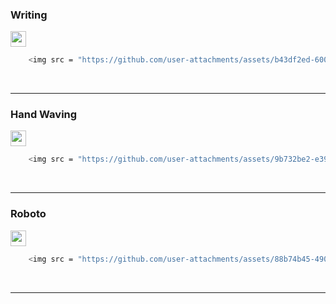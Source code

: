 <h3>Writing</h3> 

 <img src = "https://github.com/user-attachments/assets/b43df2ed-600b-4f9c-9411-f5e57b8e895f" width="25px" height="25">
 
```bash
    <img src = "https://github.com/user-attachments/assets/b43df2ed-600b-4f9c-9411-f5e57b8e895f" width="25px" height="25">
```

<br>

---

<h3>Hand Waving</h3> 

 <img src = "https://github.com/user-attachments/assets/9b732be2-e395-4605-a37f-788f7458219b" width="25px" height="25">
 
```bash
    <img src = "https://github.com/user-attachments/assets/9b732be2-e395-4605-a37f-788f7458219b" width="25px" height="25">
```

<br>

---

<h3>Roboto</h3> 

 <img src = "https://github.com/user-attachments/assets/88b74b45-490f-41a2-ab4d-63ba073ed805" width="25px" height="25">
 
```bash
    <img src = "https://github.com/user-attachments/assets/88b74b45-490f-41a2-ab4d-63ba073ed805" width="25px" height="25">
```

<br>

---

